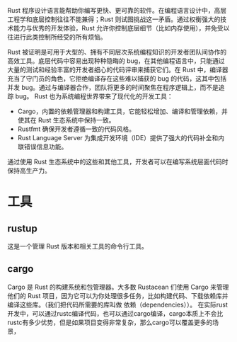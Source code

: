 Rust 程序设计语言能帮助你编写更快、更可靠的软件。在编程语言设计中，高层工程学和底层控制往往不能兼得；Rust 则试图挑战这一矛盾。通过权衡强大的技术能力与优秀的开发体验，Rust 允许你控制底层细节（比如内存使用），并免受以往进行此类控制所经受的所有烦恼。

Rust 被证明是可用于大型的、拥有不同层次系统编程知识的开发者团队间协作的高效工具。底层代码中容易出现种种隐晦的 bug，在其他编程语言中，只能通过大量的测试和经验丰富的开发者细心的代码评审来捕获它们。在 Rust 中，编译器充当了守门员的角色，它拒绝编译存在这些难以捕获的 bug 的代码，这其中包括并发 bug。通过与编译器合作，团队将更多的时间聚焦在程序逻辑上，而不是追踪 bug。
Rust 也为系统编程世界带来了现代化的开发工具：

- Cargo，内置的依赖管理器和构建工具，它能轻松增加、编译和管理依赖，并使其在 Rust 生态系统中保持一致。
- Rustfmt 确保开发者遵循一致的代码风格。
- Rust Language Server 为集成开发环境（IDE）提供了强大的代码补全和内联错误信息功能。

通过使用 Rust 生态系统中的这些和其他工具，开发者可以在编写系统层面代码时保持高生产力。
# 工具
## rustup
这是一个管理 Rust 版本和相关工具的命令行工具。
## cargo
Cargo 是 Rust 的构建系统和包管理器。大多数 Rustacean 们使用 Cargo 来管理他们的 Rust 项目，因为它可以为你处理很多任务，比如构建代码、下载依赖库并编译这些库。（我们把代码所需要的库叫做 依赖（dependencies））。
在实际rust开发中，可以通过rustc编译代码，也可以通过cargo编译，cargo本质上不会比rustc有多少优势，但是如果项目变得非常复杂，那么cargo可以覆盖更多的场景，

